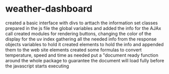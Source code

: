 # weather-dashboard
created a basic interface with divs to arttach the information
set classes
prepared in the js file the global variables and added the info for the AJAx call
created modules for rendering buttons, changing the color of the display for the uv index
gathering all the needed info from the response objects
variables to hold it
created elements to hold the info and appended them to the web site elements
created some formulas to convert temperature,
speed and time as needed
put a "document ready function around the whole package to guarantee the document will load fully before the javascript starts executing
